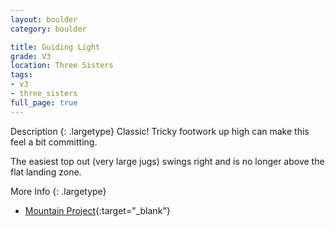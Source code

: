 ```yaml
---
layout: boulder
category: boulder

title: Guiding Light
grade: V3
location: Three Sisters
tags:
- v3
- three_sisters
full_page: true
---
```



Description
{: .largetype}
Classic! Tricky footwork up high can make this feel a bit committing.

The easiest top out (very large jugs) swings right and is no longer above the flat landing zone.


More Info
{: .largetype}
- [Mountain Project](https://www.mountainproject.com/route/106484362/guiding-light-aka-round-up){:target="_blank"}
